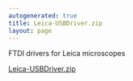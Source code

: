 ```yaml
---
autogenerated: true
title: Leica-USBDriver.zip
layout: page
---
```


FTDI drivers for Leica microscopes

[Leica-USBDriver.zip](/media/files/Leica-USBDriver.zip)


